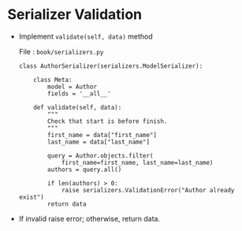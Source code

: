 # Serializer Validation

* Implement `validate(self, data)` method

  File : `book/serializers.py`

  ```
  class AuthorSerializer(serializers.ModelSerializer):

      class Meta:
          model = Author
          fields = '__all__'

      def validate(self, data):
          """
          Check that start is before finish.
          """
          first_name = data["first_name"]
          last_name = data["last_name"]

          query = Author.objects.filter(
              first_name=first_name, last_name=last_name)
          authors = query.all()

          if len(authors) > 0:
              raise serializers.ValidationError("Author already exist")
          return data
  ```

* If invalid raise error; otherwise, return data.